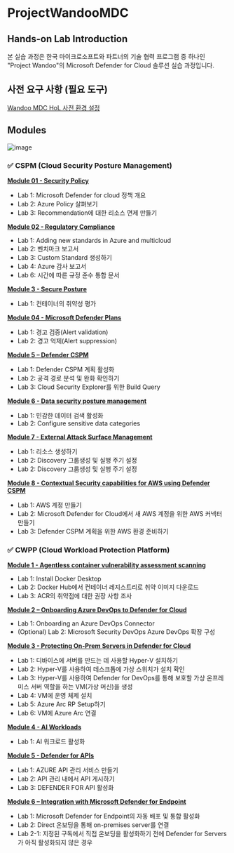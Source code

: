 # ProjectWandooMDC

## Hands-on Lab Introduction
본 실습 과정은 한국 마이크로소프트와 파트너의 기술 협력 프로그램 중 하나인 "Project Wandoo"의 Microsoft Defender for Cloud 솔루션 실습 과정입니다. 

## 사전 요구 사항 (필요 도구)
[Wandoo MDC HoL 사전 환경 설정](https://github.com/Kittiyayaong/ProjectWandooMDC/blob/main/Wandoo%20MDC%20HoL%20%EC%82%AC%EC%A0%84%20%ED%99%98%EA%B2%BD%20%EC%84%A4%EC%A0%95.md)

## Modules

![image](https://github.com/user-attachments/assets/91922c67-2a03-4e6f-b0ba-646a9ca4982d)

### ✅ CSPM (Cloud Security Posture Management)

 [**Module 01 - Security Policy**](https://github.com/Kittiyayaong/ProjectWandooMDC/blob/main/CSPM%20-%20Module01.%20Security%20Policy.md)
   * Lab 1: Microsoft Defender for cloud 정책 개요
   * Lab 2: Azure Policy 살펴보기
   * Lab 3: Recommendation에 대한 리소스 면제 만들기
 
 [**Module 02 - Regulatory Compliance**](https://github.com/Kittiyayaong/ProjectWandooMDC/blob/main/CSPM%20-%20Module02.%20Regulatory%20Compliance.md)
   * Lab 1: Adding new standards in Azure and multicloud
   * Lab 2: 벤치마크 보고서
   * Lab 3: Custom Standard 생성하기
   * Lab 4: Azure 감사 보고서
   * Lab 6: 시간에 따른 규정 준수 통합 문서
 
 [**Module 3 - Secure Posture**](https://github.com/Kittiyayaong/ProjectWandooMDC/blob/main/CSPM%20-%20Module03.%20Secure%20Posture.md)
   * Lab 1: 컨테이너의 취약성 평가
 
 [**Module 04 - Microsoft Defender Plans**](https://github.com/Kittiyayaong/ProjectWandooMDC/blob/main/CSPM%20-%20Module04.%20Microsoft%20Defender%20Plans.md)
   * Lab 1: 경고 검증(Alert validation)
   * Lab 2: 경고 억제(Alert suppression)
 
 [**Module 5 – Defender CSPM**](https://github.com/Kittiyayaong/ProjectWandooMDC/blob/main/CSPM%20-%20Module05.%20Defender%20CSPM.md)
   * Lab 1: Defender CSPM 계획 활성화
   * Lab 2: 공격 경로 분석 및 완화 확인하기
   * Lab 3: Cloud Security Explorer를 위한 Build Query
 
 [**Module 6 - Data security posture management**](https://github.com/Kittiyayaong/ProjectWandooMDC/blob/main/CSPM%20-%20Module06.%20Data%20security%20posture%20management.md)
   * Lab 1: 민감한 데이터 검색 활성화
   * Lab 2: Configure sensitive data categories

[**Module 7 - External Attack Surface Management**](https://github.com/Kittiyayaong/ProjectWandooMDC/blob/main/CSPM%20-%20Module07.%20EASM.md)
 * Lab 1: 리소스 생성하기
 * Lab 2: Discovery 그룹생성 및 실행 주기 설정
 * Lab 2: Discovery 그룹생성 및 실행 주기 설정

[**Module 8 - Contextual Security capabilities for AWS using Defender CSPM**](https://github.com/Kittiyayaong/ProjectWandooMDC/blob/main/CSPM%20-%20Module08.%20Contextual%20Security%20capabilities%20for%20AWS%20using%20Defender%20CSPM.md)
  * Lab 1: AWS 계정 만들기
  * Lab 2: Microsoft Defender for Cloud에서 새 AWS 계정을 위한 AWS 커넥터 만들기
  * Lab 3: Defender CSPM 계획을 위한 AWS 환경 준비하기



### ✅ CWPP (Cloud Workload Protection Platform)

[**Module 1 - Agentless container vulnerability assessment scanning**](https://github.com/Kittiyayaong/ProjectWandooMDC/blob/main/CWPP%20-%20Module01.%20Agentless%20container%20vulnerability%20assessment%20scanning.md)
  * Lab 1: Install Docker Desktop
  * Lab 2: Docker Hub에서 컨테이너 레지스트리로 취약 이미지 다운로드
  * Lab 3: ACR의 취약점에 대한 권장 사항 조사

[**Module 2 – Onboarding Azure DevOps to Defender for Cloud**](https://github.com/Kittiyayaong/ProjectWandooMDC/blob/main/CWPP%20-%20Module02.%20Onboarding%20Azure%20DevOps%20to%20Defender%20for%20Cloud.md)
  * Lab 1: Onboarding an Azure DevOps Connector
  * (Optional) Lab 2: Microsoft Security DevOps Azure DevOps 확장 구성

[**Module 3 - Protecting On-Prem Servers in Defender for Cloud**](https://github.com/Kittiyayaong/ProjectWandooMDC/blob/main/CWPP%20-%20Module03.%20(for%20windows)%20Protecting%20On-Prem%20Servers%20in%20Defender%20for%20Cloud.md)
  * Lab 1: 디바이스에 서버를 만드는 데 사용할 Hyper-V 설치하기
  * Lab 2: Hyper-V를 사용하여 데스크톱에 가상 스위치가 설치 확인
  * Lab 3: Hyper-V를 사용하여 Defender for DevOps를 통해 보호할 가상 온프레미스 서버 역할을 하는 VM(가상 머신)을 생성
  * Lab 4: VM에 운영 체제 설치
  * Lab 5: Azure Arc RP Setup하기
  * Lab 6: VM에 Azure Arc 연결

[**Module 4 - AI Workloads**](https://github.com/Kittiyayaong/ProjectWandooMDC/blob/main/CWPP%20-%20Module04.%20AI%20Workloads.md)
  * Lab 1: AI 워크로드 활성화

[**Module 5 - Defender for APIs**](https://github.com/Kittiyayaong/ProjectWandooMDC/edit/main/CWPP%20-%20Module06.%20Defender%20for%20APIs.md)
  * Lab 1: AZURE API 관리 서비스 만들기
  * Lab 2: API 관리 내에서 API 게시하기
  * Lab 3: DEFENDER FOR API 활성화

[**Module 6 – Integration with Microsoft Defender for Endpoint**](https://github.com/Kittiyayaong/ProjectWandooMDC/edit/main/CWPP%20-%20Module05.%20Integration%20with%20Microsoft%20Defender%20for%20Endpoint.md)
  * Lab 1: Microsoft Defender for Endpoint의 자동 배포 및 통합 활성화
  * Lab 2: Direct 온보딩을 통해 on-premises server를 연결
  * Lab 2-1: 지정된 구독에서 직접 온보딩을 활성화하기 전에 Defender for Servers가 아직 활성화되지 않은 경우




